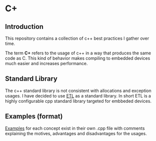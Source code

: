 # C+

## Introduction

This repository contains a collection of c++ best practices I gather over time. 

The term **C+** refers to the usage of c++ in a way that produces the same code as C. This kind of behavior makes compiling to embedded devices much easier and increases performance.

## Standard Library
The c++ standard library is not consistent with allocations and exception usages. I have decided to use [ETL](https://github.com/ETLCPP/etl) as a standard library. In short ETL is a highly configurable cpp standard library targeted for embbeded devices.

## Examples (format)
[Examples](./examples) for each concept exist in their own .cpp file with comments explaining the motives, advantages and disadvantages for the usages.
